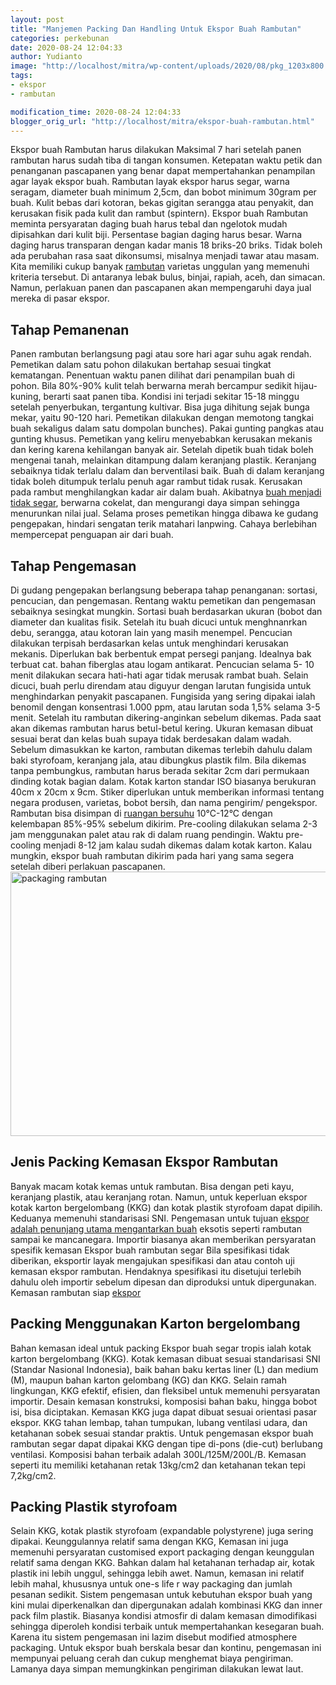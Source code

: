```yaml
---
layout: post
title: "Manjemen Packing Dan Handling Untuk Ekspor Buah Rambutan"
categories: perkebunan
date: 2020-08-24 12:04:33
author: Yudianto
image: "http://localhost/mitra/wp-content/uploads/2020/08/pkg_1203x800.jpg"
tags:
- ekspor
- rambutan

modification_time: 2020-08-24 12:04:33
blogger_orig_url: "http://localhost/mitra/ekspor-buah-rambutan.html"
---
```


<span class="keyword _ngcontent-jqi-98" aria-hidden="false">Ekspor buah</span> Rambutan harus dilakukan Maksimal 7 hari setelah panen rambutan harus sudah tiba di tangan konsumen. Ketepatan waktu petik dan penanganan pascapanen yang benar dapat mempertahankan penampilan agar layak <span class="keyword _ngcontent-jqi-98" aria-hidden="false">ekspor buah</span>.
Rambutan layak ekspor harus segar, warna seragam, diameter buah minimum 2,5cm, dan bobot minimum 30gram per buah. Kulit bebas dari kotoran, bekas gigitan serangga atau penyakit, dan kerusakan fisik pada kulit dan rambut (spintern).
<span class="keyword _ngcontent-jqi-98" aria-hidden="false">Ekspor buah Rambutan meminta persyaratan</span> daging buah harus tebal dan ngelotok mudah dipisahkan dari kulit biji. Persentase bagian daging harus besar. Warna daging harus transparan dengan kadar manis 18 briks-20 briks. Tidak boleh ada perubahan rasa saat dikonsumsi, misalnya menjadi tawar atau masam.
Kita memiliki cukup banyak <a href="http://127.0.0.1/mitra/topik/rambutan">rambutan</a> varietas unggulan yang memenuhi kriteria tersebut. Di antaranya lebak bulus, binjai, rapiah, aceh, dan simacan. Namun, perlakuan panen dan pascapanen akan mempengaruhi daya jual mereka di pasar ekspor.
<h2>Tahap Pemanenan</h2>
Panen rambutan berlangsung pagi atau sore hari agar suhu agak rendah. Pemetikan dalam satu pohon dilakukan bertahap sesuai tingkat kematangan.
Penentuan waktu panen dilihat dari penampilan buah di pohon. Bila 80%-90% kulit telah berwarna merah bercampur sedikit hijau-kuning, berarti saat panen tiba. Kondisi ini terjadi sekitar 15-18 minggu setelah penyerbukan, tergantung kultivar. Bisa juga dihitung sejak bunga mekar, yaitu 90-120 hari.
Pemetikan dilakukan dengan memotong tangkai buah sekaligus dalam satu dompolan bunches). Pakai gunting pangkas atau gunting khusus. Pemetikan yang keliru menyebabkan kerusakan mekanis dan kering karena kehilangan banyak air.
Setelah dipetik buah tidak boleh mengenai tanah, melainkan ditampung dalam keranjang plastik. Keranjang sebaiknya tidak terlalu dalam dan berventilasi baik. Buah di dalam keranjang tidak boleh ditumpuk terlalu penuh agar rambut tidak rusak.
Kerusakan pada rambut menghilangkan kadar air dalam buah. Akibatnya <a href="http://127.0.0.1/mitra/topik/buah-segar">buah menjadi tidak segar</a>, berwarna cokelat, dan mengurangi daya simpan sehingga menurunkan nilai jual.
Selama proses pemetikan hingga dibawa ke gudang pengepakan, hindari sengatan terik matahari lanpwing. Cahaya berlebihan mempercepat penguapan air dari buah.
<h2>Tahap Pengemasan</h2>
Di gudang pengepakan berlangsung beberapa tahap penanganan: sortasi, pencucian, dan pengemasan. Rentang waktu pemetikan dan pengemasan sebaiknya sesingkat mungkin.
Sortasi buah berdasarkan ukuran (bobot dan diameter dan kualitas fisik. Setelah itu buah dicuci untuk menghnanrkan debu, serangga, atau kotoran lain yang masih menempel. Pencucian dilakukan terpisah berdasarkan kelas untuk menghindari kerusakan mekanis.
Diperlukan bak berbentuk empat persegi panjang. Idealnya bak terbuat cat. bahan fiberglas atau logam antikarat. Pencucian selama 5- 10 menit dilakukan secara hati-hati agar tidak merusak rambat buah.
Selain dicuci, buah perlu direndam atau diguyur dengan larutan fungisida untuk menghindarkan penyakit pascapanen. Fungisida yang sering dipakai ialah benomil dengan konsentrasi 1.000 ppm, atau larutan soda 1,5% selama 3-5 menit. Setelah itu rambutan dikering-anginkan sebelum dikemas.
Pada saat akan dikemas rambutan harus betul-betul kering. Ukuran kemasan dibuat sesuai berat dan kelas buah supaya tidak berdesakan dalam wadah. Sebelum dimasukkan ke karton, rambutan dikemas terlebih dahulu dalam baki styrofoam, keranjang jala, atau dibungkus plastik film.
Bila dikemas tanpa pembungkus, rambutan harus berada sekitar 2cm dari permukaan dinding kotak bagian dalam. Kotak karton standar ISO biasanya berukuran 40cm x 20cm x 9cm. Stiker diperlukan untuk memberikan informasi tentang negara produsen, varietas, bobot bersih, dan nama pengirim/ pengekspor.
Rambutan bisa disimpan di <a href="https://repository.ipb.ac.id/handle/123456789/19411">ruangan bersuhu</a> 10°C-12°C dengan kelembapan 85%-95% sebelum dikirim. Pre-cooling dilakukan selama 2-3 jam menggunakan palet atau rak di dalam ruang pendingin. Waktu pre-cooling menjadi 8-12 jam kalau sudah dikemas dalam kotak karton. Kalau mungkin, <span class="keyword _ngcontent-jqi-98" aria-hidden="false">ekspor buah</span> rambutan dikirim pada hari yang sama segera setelah diberi perlakuan pascapanen.
<img class="aligncenter wp-image-1524" src="http://127.0.0.1/mitra/wp-content/uploads/2020/08/pkg_1203x800.jpg" alt="packaging rambutan" width="636" height="423" />
<h2>Jenis Packing Kemasan Ekspor Rambutan</h2>
Banyak macam kotak kemas untuk rambutan. Bisa dengan peti kayu, keranjang plastik, atau keranjang rotan. Namun, untuk keperluan ekspor kotak karton bergelombang (KKG) dan kotak plastik styrofoam dapat dipilih. Keduanya memenuhi standarisasi SNI.
Pengemasan untuk tujuan <a href="http://127.0.0.1/mitra/mereka-yang-bergelut-di-ekspor-impor.html">ekspor adalah penunjang utama mengantarkan buah</a> eksotis seperti rambutan sampai ke mancanegara. Importir biasanya akan memberikan persyaratan spesifik kemasan
Ekspor buah rambutan segar Bila spesifikasi tidak diberikan, eksportir layak mengajukan spesifikasi dan atau contoh uji kemasan ekspor rambutan. Hendaknya spesifikasi itu disetujui terlebih dahulu oleh importir sebelum dipesan dan diproduksi untuk dipergunakan. Kemasan rambutan siap <a href="http://127.0.0.1/mitra/topik/ekspor">ekspor</a>
<h2>Packing Menggunakan Karton bergelombang</h2>
Bahan kemasan ideal untuk packing Ekspor buah segar tropis ialah kotak karton bergelombang (KKG). Kotak kemasan dibuat sesuai standarisasi SNI (Standar Nasional Indonesia), baik bahan baku kertas liner (L) dan medium (M), maupun bahan karton gelombang (KG) dan KKG.
Selain ramah lingkungan, KKG efektif, efisien, dan fleksibel untuk memenuhi persyaratan importir. Desain kemasan konstruksi, komposisi bahan baku, hingga bobot isi, bisa diciptakan. Kemasan KKG juga dapat dibuat sesuai orientasi pasar ekspor. KKG tahan lembap, tahan tumpukan, lubang ventilasi udara, dan ketahanan sobek sesuai standar praktis.
Untuk pengemasan <span class="keyword _ngcontent-jqi-98" aria-hidden="false">ekspor buah</span> rambutan segar dapat dipakai KKG dengan tipe di-pons (die-cut) berlubang ventilasi. Komposisi bahan terbaik adalah 300L/125M/200L/B. Kemasan seperti itu memiliki ketahanan retak 13kg/cm2 dan ketahanan tekan tepi 7,2kg/cm2.
<h2>Packing Plastik styrofoam</h2>
Selain KKG, kotak plastik styrofoam (expandable polystyrene) juga sering dipakai. Keunggulannya relatif sama dengan KKG, Kemasan ini juga memenuhi persyaratan customised export packaging dengan keunggulan relatif sama dengan KKG.
Bahkan dalam hal ketahanan terhadap air, kotak plastik ini lebih unggul, sehingga lebih awet. Namun, kemasan ini relatif lebih mahal, khususnya untuk one-s life r way packaging dan jumlah pesanan sedikit. Sistem pengemasan untuk kebutuhan <span class="keyword _ngcontent-jqi-98" aria-hidden="false">ekspor buah</span> yang kini mulai diperkenalkan dan dipergunakan adalah kombinasi KKG dan inner pack film plastik.
Biasanya kondisi atmosfir di dalam kemasan dimodifikasi sehingga diperoleh kondisi terbaik untuk mempertahankan kesegaran buah. Karena itu sistem pengemasan ini lazim disebut modified atmosphere packaging. Untuk <span class="keyword _ngcontent-jqi-98" aria-hidden="false">ekspor buah</span> berskala besar dan kontinu, pengemasan ini mempunyai peluang cerah dan cukup menghemat biaya pengiriman. Lamanya daya simpan memungkinkan pengiriman dilakukan lewat laut.
